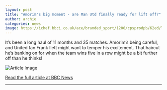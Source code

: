 ```yaml
---
layout: post
title: "Amorim's big moment - are Man Utd finally ready for lift off?"
author: archie
categories: news
image: https://ichef.bbci.co.uk/ace/branded_sport/1200/cpsprodpb/62ed/live/bb4a8030-ad31-11f0-aa13-0b0479f6f42a.jpg
---
```

It’s been a long haul of 11 months and 35 matches. Amorim’s being careful, and United fan Frank Ilett might want to temper his excitement. That haircut he’s banking on for when the team wins five in a row might be a bit further off than he thinks!

![Article Image](https://ichef.bbci.co.uk/ace/branded_sport/1200/cpsprodpb/62ed/live/bb4a8030-ad31-11f0-aa13-0b0479f6f42a.jpg)

[Read the full article at BBC News](https://www.bbc.com/sport/football/articles/ce9dng1l4g9o?at_medium=RSS&at_campaign=rss)

---
